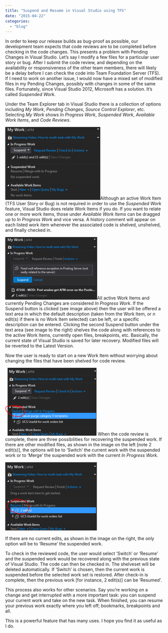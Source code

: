 ```yaml
---
title: "Suspend and Resume in Visual Studio using TFS"
date: "2015-04-22"
categories: 
  - "blog"
---
```


In order to keep our release builds as bug-proof as possible, our development team expects that code reviews are to be completed before checking in the code changes. This presents a problem with Pending Changes in Visual Studio. Let’s say I modify a few files for a particular user story or bug. After I submit the code review, and depending on the availability or responsiveness of the other team members, there will likely be a delay before I can check the code into Team Foundation Server (TFS). If I need to work on another issue, I would now have a mixed set of modified files in my Pending Changes, possibly with changes in some of the same files. Fortunately, since Visual Studio 2012, Microsoft has a solution. It’s called _Suspended Work_.

Under the Team Explorer tab in Visual Studio there is a collection of options including _My Work_, _Pending Changes_, _Source Control Explorer_, etc. Selecting _My Work_ shows _In Progress Work_, _Suspended Work_, _Available Work Items_, and _Code Reviews_.

[![Suspend Description](images/Suspend-Description.png)](/wp-content/uploads/2015/04/Suspend-Description.png)Although an active Work Item (TFS User Story or Bug) is not required in order to use the _Suspended Work_ feature, Visual Studio does relate Work Items if you do. If you want to relate one or more work items, those under _Available Work Items_ can be dragged up to _In Progress Work_ and vice versa. A history comment will appear on each listed work item whenever the associated code is shelved, unshelved, and finally checked in.

[![Suspend Shelf](images/Suspend-Shelf.png)](/wp-content/uploads/2015/04/Suspend-Shelf.png)All active Work Items and currently Pending Changes are considered _In Progress Work_. If the Suspend button is clicked (see image above) then the user will be offered a text area in which the default description (taken from the Work Item, or _n_ edit(s) if there is no Work Item selected) can be left, or a specific description can be entered. Clicking the second Suspend button under the text area (see image to the right) shelves the code along with references to the active Work Items, currently open files, breakpoints, etc. Basically, the current state of Visual Studio is saved for later recovery. Modified files will be reverted to the Latest Version.

Now the user is ready to start on a new Work Item without worrying about changing the files that have been shelved for code review.

[![Suspend Switch](images/Suspend-Switch.png)](/wp-content/uploads/2015/04/Suspend-Switch.png) When the code review is complete, there are three possibilities for recovering the suspended work. If there are other modified files, as shown in the image on the left \[note 2 edit(s)\], the options will be to ‘Switch’ the current work with the suspended work or to ‘Merge’ the suspended work with the current _In Progress Work_.

[![Suspend Resume](images/Suspend-Resume.png)](/wp-content/uploads/2015/04/Suspend-Resume.png)

If there are no current edits, as shown in the image on the right, the only option will be to ‘Resume’ the suspended work.

To check in the reviewed code, the user would select ‘Switch’ or ‘Resume’ and the suspended work would be recovered along with the previous state of Visual Studio. The code can then be checked in. The shelveset will be deleted automatically. If ‘Switch’ is chosen, then the current work is suspended before the selected work set is restored. After check-in is complete, then the previous work \[for instance, 2 edit(s)\] can be ‘Resumed’.

This process also works for other scenarios. Say you’re working on a change and get interrupted with a more important task: you can suspend your current work and take on the new task. When finished, you can resume your previous work exactly where you left off; bookmarks, breakpoints and all.

This is a powerful feature that has many uses. I hope you find it as useful as I do.
